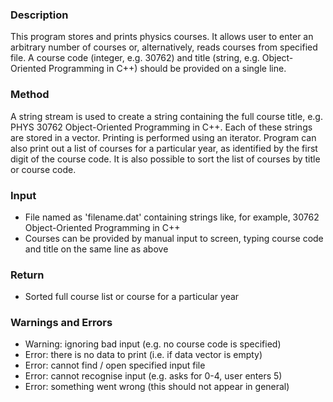 ### Description
This program stores and prints physics courses. It allows user to enter an arbitrary number of courses or, alternatively, reads courses from specified file. A course code (integer, e.g. 30762) and title (string, e.g. Object-Oriented Programming in C++) should be provided on a single line.

### Method
A string stream is used to create a string containing the full course title, e.g. PHYS 30762 Object-Oriented Programming in C++. Each of these strings are stored in a vector. Printing is performed using an iterator. Program can also print out a list of courses for a particular year, as identified by the first digit of the course code. It is also possible to sort the list of courses by title or course code.

### Input
* File named as 'filename.dat' containing strings like, for example, 30762 Object-Oriented Programming in C++
* Courses can be provided by manual input to screen, typing course code and title on the same line as above

### Return
* Sorted full course list or course for a particular year

### Warnings and Errors
* Warning: ignoring bad input (e.g. no course code is specified)
* Error: there is no data to print (i.e. if data vector is empty)
* Error: cannot find / open specified input file
* Error: cannot recognise input (e.g. asks for 0-4, user enters 5)
* Error: something went wrong (this should not appear in general)
